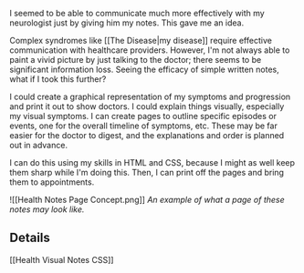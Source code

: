I seemed to be able to communicate much more effectively with my neurologist just by giving him my notes. This gave me an idea.

Complex syndromes like [[The Disease|my disease]] require effective communication with healthcare providers. However, I'm not always able to paint a vivid picture by just talking to the doctor; there seems to be significant information loss. Seeing the efficacy of simple written notes, what if I took this further?

I could create a graphical representation of my symptoms and progression and print it out to show doctors. I could explain things visually, especially my visual symptoms. I can create pages to outline specific episodes or events, one for the overall timeline of symptoms, etc. These may be far easier for the doctor to digest, and the explanations and order is planned out in advance.

I can do this using my skills in HTML and CSS, because I might as well keep them sharp while I'm doing this. Then, I can print off the pages and bring them to appointments.

![[Health Notes Page Concept.png]]
*An example of what a page of these notes may look like.*

## Details

[[Health Visual Notes CSS]]